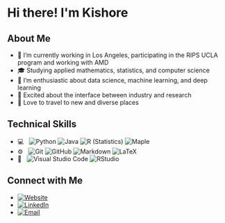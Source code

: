 # Hi there! I'm Kishore

## About Me

<!--
**kishb123/kishb123** is a ✨ _special_ ✨ repository because its `README.md` (this file) appears on your GitHub profile.

Here are some ideas to get you started:

- 🔭 I’m currently working on ...
- 🌱 I’m currently learning ...
- 👯 I’m looking to collaborate on ...
- 🤔 I’m looking for help with ...
- 💬 Ask me about ...
- 📫 How to reach me: ...
- 😄 Pronouns: ...
- ⚡ Fun fact: ...
-->

- 🔭 I’m currently working in Los Angeles, participating in the RIPS UCLA program and working with AMD 
- 🎓 Studying applied mathematics, statistics, and computer science
- 🌱 I’m enthusiastic about data science, machine learning, and deep learning
- 🔬 Excited about the interface between industry and research 
- 🛫 Love to travel to new and diverse places


## Technical Skills
- 💻 &nbsp;
  ![Python](http://img.shields.io/badge/-Python-3776AB?style=flat&logo=python&logoColor=ffffff)
  ![Java](http://img.shields.io/badge/-Java-5B4638?style=flat&logo=java&logoColor=ffffff)
  ![R (Statistics)](https://img.shields.io/badge/-R-878787?style=flat&logo=R&logoColor=276DC3)
  ![Maple](https://img.shields.io/badge/-Maple-333333?style=flat&logo=maple)
- ⚙️ &nbsp;
  ![Git](https://img.shields.io/badge/-Git-%23F05032?style=flat&logo=git&logoColor=%23ffffff)
  ![GitHub](https://img.shields.io/badge/-GitHub-181717?style=flat&logo=github)
  ![Markdown](https://img.shields.io/badge/-Markdown-000000?style=flat&logo=markdown)
  ![LaTeX](https://img.shields.io/badge/-LaTeX-0516379?style=flat&logo=latex)
- 🔧 &nbsp;
  ![Visual Studio Code](https://img.shields.io/badge/-Visual%20Studio%20Code-003D8F?style=flat&logo=visual-studio-code&logoColor=007ACC)
  ![RStudio](https://img.shields.io/badge/-RStudio-00597C?style=flat&logo=rstudio)


## Connect with Me 


- <a href="https://kishb123.github.io/" target="_blank"><img alt="Website" src="https://img.shields.io/badge/Personal_Site_And_Portfolio-DF1F1F?style=flat&logo=google-chrome&logoColor=ffffff"></a>
- <a href="https://www.linkedin.com/in/kishore-basu-08a690181/" target="_blank"><img alt="LinkedIn" src="https://img.shields.io/badge/LinkedIn-blue?style=flat&logo=linkedin&logoColor=ffffff"></a>
- <a href="mailto:kishore.basu@gmail.com" target="_blank"><img alt="Email" src="https://img.shields.io/badge/Email-34a853?style=flat&logo=gmail&logoColor=ffffff"></a>


